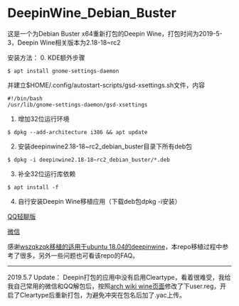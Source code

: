# DeepinWine_Debian_Buster

这是一个为Debian Buster x64重新打包的Deepin Wine，打包时间为2019-5-3，Deepin Wine相关版本为2.18-18~rc2

安装方法：
0. KDE额外步骤
```
$ apt install gnome-settings-daemon
```
并建立$HOME/.config/autostart-scripts/gsd-xsettings.sh文件，内容
```
#!/bin/bash
/usr/lib/gnome-settings-daemon/gsd-xsettings
```

1. 增加32位运行环境
```
$ dpkg --add-architecture i386 && apt update
```

2. 安装deepinwine2.18-18~rc2_debian_buster目录下所有deb包
```
$ dpkg -i deepinwine2.18-18~rc2_debian_buster/*.deb
```

3. 补全32位运行库依赖
```
$ apt install -f
```
4. 自行安装Deepin Wine移植应用（下载deb包dpkg -i安装）

[QQ轻聊版](https://mirrors.aliyun.com/deepin/pool/non-free/d/deepin.com.qq.im.light/)

[微信](https://mirrors.aliyun.com/deepin/pool/non-free/d/deepin.com.wechat/)

感谢[wszqkzqk移植的适用于ubuntu 18.04的deepinwine](https://github.com/wszqkzqk/deepin-wine-ubuntu)，本repo移植过程中参考了很多，另外一些问题也可看该repo的FAQ。

---------------
2019.5.7 Update：
Deepin打包的应用中没有启用Cleartype，看着很难受，我给我自己常用的微信和QQ解包后，按照[arch wiki wine页面](https://wiki.archlinux.org/index.php/Wine#Enable_font_smoothing)修改了下user.reg，开启了Cleartype后重新打包，为避免冲突在包名后加了.yac上传。

